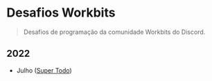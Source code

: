 # Desafios Workbits
> Desafios de programação da comunidade Workbits do Discord.

## 2022

- Julho ([Super Todo](./super-todo))
